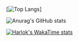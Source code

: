 [![Top Langs](https://github-readme-stats.vercel.app/api/top-langs/?username=lukiet&layout=donut)]


![Anurag's GitHub stats](https://github-readme-stats.vercel.app/api?username=lukiet&show_icons=true&theme=radical)


[![Harlok's WakaTime stats](https://github-readme-stats.vercel.app/api/wakatime?username=lukiet)](https://github.com/anuraghazra/github-readme-stats)
